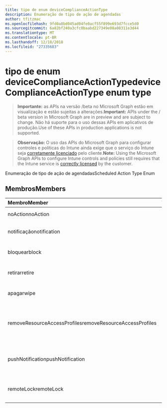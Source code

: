 ```yaml
---
title: tipo de enum deviceComplianceActionType
description: Enumeração de tipo de ação de agendadas
author: tfitzmac
ms.openlocfilehash: 9fd0a8bd045ad04fe0acf55f899e693d7fcce5d0
ms.sourcegitcommit: 6a82bf240a3cfc0baabd227349e08a08311e3d44
ms.translationtype: MT
ms.contentlocale: pt-BR
ms.lasthandoff: 12/18/2018
ms.locfileid: "27335683"
---
```

# <a name="devicecomplianceactiontype-enum-type"></a><span data-ttu-id="6bec8-103">tipo de enum deviceComplianceActionType</span><span class="sxs-lookup"><span data-stu-id="6bec8-103">deviceComplianceActionType enum type</span></span>

> <span data-ttu-id="6bec8-104">**Importante:** as APIs na versão /beta no Microsoft Graph estão em visualização e estão sujeitas a alterações.</span><span class="sxs-lookup"><span data-stu-id="6bec8-104">**Important:** APIs under the / beta version in Microsoft Graph are in preview and are subject to change.</span></span> <span data-ttu-id="6bec8-105">Não há suporte para o uso dessas APIs em aplicativos de produção.</span><span class="sxs-lookup"><span data-stu-id="6bec8-105">Use of these APIs in production applications is not supported.</span></span>

> <span data-ttu-id="6bec8-106">**Observação:** O uso das APIs do Microsoft Graph para configurar controles e políticas do Intune ainda exige que o serviço do Intune seja [corretamente licenciado](https://go.microsoft.com/fwlink/?linkid=839381) pelo cliente.</span><span class="sxs-lookup"><span data-stu-id="6bec8-106">**Note:** Using the Microsoft Graph APIs to configure Intune controls and policies still requires that the Intune service is [correctly licensed](https://go.microsoft.com/fwlink/?linkid=839381) by the customer.</span></span>

<span data-ttu-id="6bec8-107">Enumeração de tipo de ação de agendadas</span><span class="sxs-lookup"><span data-stu-id="6bec8-107">Scheduled Action Type Enum</span></span>
## <a name="members"></a><span data-ttu-id="6bec8-108">Membros</span><span class="sxs-lookup"><span data-stu-id="6bec8-108">Members</span></span>
|<span data-ttu-id="6bec8-109">Membro</span><span class="sxs-lookup"><span data-stu-id="6bec8-109">Member</span></span>|<span data-ttu-id="6bec8-110">Valor</span><span class="sxs-lookup"><span data-stu-id="6bec8-110">Value</span></span>|<span data-ttu-id="6bec8-111">Descrição</span><span class="sxs-lookup"><span data-stu-id="6bec8-111">Description</span></span>|
|:---|:---|:---|
|<span data-ttu-id="6bec8-112">noAction</span><span class="sxs-lookup"><span data-stu-id="6bec8-112">noAction</span></span>|<span data-ttu-id="6bec8-113">0</span><span class="sxs-lookup"><span data-stu-id="6bec8-113">0</span></span>|<span data-ttu-id="6bec8-114">Nenhuma ação</span><span class="sxs-lookup"><span data-stu-id="6bec8-114">No Action</span></span>|
|<span data-ttu-id="6bec8-115">notificação</span><span class="sxs-lookup"><span data-stu-id="6bec8-115">notification</span></span>|<span data-ttu-id="6bec8-116">1</span><span class="sxs-lookup"><span data-stu-id="6bec8-116">1</span></span>|<span data-ttu-id="6bec8-117">Enviar notificação</span><span class="sxs-lookup"><span data-stu-id="6bec8-117">Send Notification</span></span>|
|<span data-ttu-id="6bec8-118">bloquear</span><span class="sxs-lookup"><span data-stu-id="6bec8-118">block</span></span>|<span data-ttu-id="6bec8-119">2</span><span class="sxs-lookup"><span data-stu-id="6bec8-119">2</span></span>|<span data-ttu-id="6bec8-120">Bloquear o dispositivo em AAD</span><span class="sxs-lookup"><span data-stu-id="6bec8-120">Block the device in AAD</span></span>|
|<span data-ttu-id="6bec8-121">retirar</span><span class="sxs-lookup"><span data-stu-id="6bec8-121">retire</span></span>|<span data-ttu-id="6bec8-122">3</span><span class="sxs-lookup"><span data-stu-id="6bec8-122">3</span></span>|<span data-ttu-id="6bec8-123">Desative o dispositivo</span><span class="sxs-lookup"><span data-stu-id="6bec8-123">Retire the device</span></span>|
|<span data-ttu-id="6bec8-124">apagar</span><span class="sxs-lookup"><span data-stu-id="6bec8-124">wipe</span></span>|<span data-ttu-id="6bec8-125">4</span><span class="sxs-lookup"><span data-stu-id="6bec8-125">4</span></span>|<span data-ttu-id="6bec8-126">Apagar dispositivo</span><span class="sxs-lookup"><span data-stu-id="6bec8-126">Wipe the device</span></span>|
|<span data-ttu-id="6bec8-127">removeResourceAccessProfiles</span><span class="sxs-lookup"><span data-stu-id="6bec8-127">removeResourceAccessProfiles</span></span>|<span data-ttu-id="6bec8-128">5</span><span class="sxs-lookup"><span data-stu-id="6bec8-128">5</span></span>|<span data-ttu-id="6bec8-129">Remover o recurso perfis de acesso do dispositivo</span><span class="sxs-lookup"><span data-stu-id="6bec8-129">Remove Resource Access Profiles from the device</span></span>|
|<span data-ttu-id="6bec8-130">pushNotification</span><span class="sxs-lookup"><span data-stu-id="6bec8-130">pushNotification</span></span>|<span data-ttu-id="6bec8-131">9</span><span class="sxs-lookup"><span data-stu-id="6bec8-131">9</span></span>|<span data-ttu-id="6bec8-132">Enviar notificação por push para dispositivos</span><span class="sxs-lookup"><span data-stu-id="6bec8-132">Send push notification to device</span></span>|
|<span data-ttu-id="6bec8-133">remoteLock</span><span class="sxs-lookup"><span data-stu-id="6bec8-133">remoteLock</span></span>|<span data-ttu-id="6bec8-134">10</span><span class="sxs-lookup"><span data-stu-id="6bec8-134">10</span></span>|<span data-ttu-id="6bec8-135">Bloquear remotamente o dispositivo</span><span class="sxs-lookup"><span data-stu-id="6bec8-135">Remotely lock the device</span></span>|





